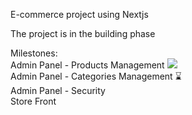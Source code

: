 E-commerce project using Nextjs <br />

The project is in the building phase <br />

Milestones: <br />
Admin Panel - Products Management  ![](https://geps.dev/progress/100) <br />
Admin Panel - Categories Management ⌛ <br />
Admin Panel - Security  <br />
Store Front <br />
